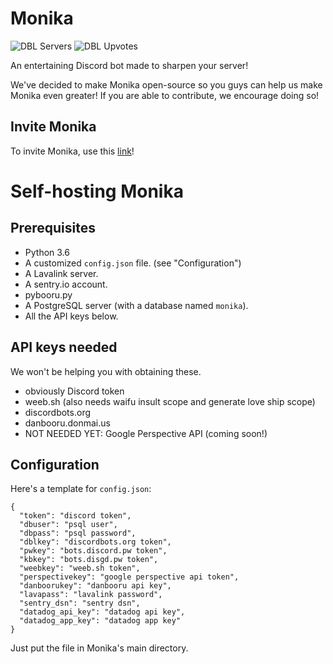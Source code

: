 # Monika
![DBL Servers](https://discordbots.org/api/widget/servers/399315651338043392.svg) ![DBL Upvotes](https://discordbots.org/api/widget/upvotes/399315651338043392.svg)

An entertaining Discord bot made to sharpen your server!

We've decided to make Monika open-source so you guys can help us make Monika even greater!
If you are able to contribute, we encourage doing so!
## Invite Monika
To invite Monika, use this [link](https://discordapp.com/oauth2/authorize?client_id=399315651338043392&permissions=8&scope=bot "Invite Link")!
# Self-hosting Monika
## Prerequisites
* Python 3.6
* A customized `config.json` file. (see "Configuration")
* A Lavalink server.
* A sentry.io account.
* pybooru.py
* A PostgreSQL server (with a database named `monika`).
* All the API keys below.
## API keys needed
We won't be helping you with obtaining these.
* obviously Discord token
* weeb.sh (also needs waifu insult scope and generate love ship scope)
* discordbots.org
* danbooru.donmai.us
* NOT NEEDED YET: Google Perspective API (coming soon!)
## Configuration
Here's a template for `config.json`:
```
{
  "token": "discord token",
  "dbuser": "psql user",
  "dbpass": "psql password",
  "dblkey": "discordbots.org token",
  "pwkey": "bots.discord.pw token",
  "kbkey": "bots.disgd.pw token",
  "weebkey": "weeb.sh token",
  "perspectivekey": "google perspective api token",
  "danboorukey": "danbooru api key",
  "lavapass": "lavalink password",
  "sentry_dsn": "sentry dsn",
  "datadog_api_key": "datadog api key",
  "datadog_app_key": "datadog app key"
}
```
Just put the file in Monika's main directory.
